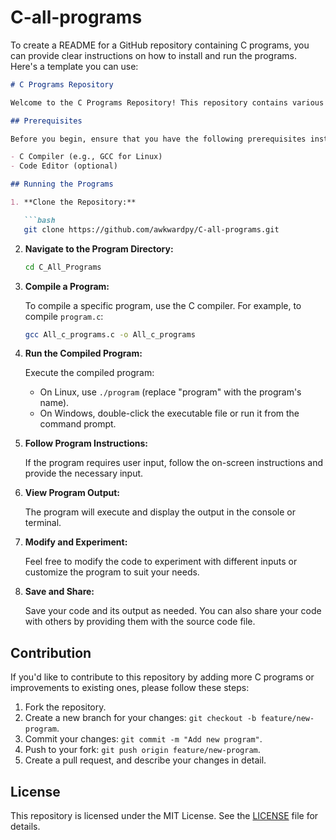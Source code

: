 # C-all-programs

To create a README for a GitHub repository containing C programs, you can provide clear instructions on how to install and run the programs. Here's a template you can use:

```markdown
# C Programs Repository

Welcome to the C Programs Repository! This repository contains various C programs for educational and learning purposes. Below are instructions on how to compile and run these programs.

## Prerequisites

Before you begin, ensure that you have the following prerequisites installed on your system:

- C Compiler (e.g., GCC for Linux)
- Code Editor (optional)

## Running the Programs

1. **Clone the Repository:**

   ```bash
   git clone https://github.com/awkwardpy/C-all-programs.git
   ```

2. **Navigate to the Program Directory:**

   ```bash
   cd C_All_Programs
   ```

3. **Compile a Program:**

   To compile a specific program, use the C compiler. For example, to compile `program.c`:

   ```bash
   gcc All_c_programs.c -o All_c_programs
   ```

4. **Run the Compiled Program:**

   Execute the compiled program:

   - On Linux, use `./program` (replace "program" with the program's name).
   - On Windows, double-click the executable file or run it from the command prompt.

5. **Follow Program Instructions:**

   If the program requires user input, follow the on-screen instructions and provide the necessary input.

6. **View Program Output:**

   The program will execute and display the output in the console or terminal.

7. **Modify and Experiment:**

   Feel free to modify the code to experiment with different inputs or customize the program to suit your needs.

8. **Save and Share:**

   Save your code and its output as needed. You can also share your code with others by providing them with the source code file.

## Contribution

If you'd like to contribute to this repository by adding more C programs or improvements to existing ones, please follow these steps:

1. Fork the repository.
2. Create a new branch for your changes: `git checkout -b feature/new-program`.
3. Commit your changes: `git commit -m "Add new program"`.
4. Push to your fork: `git push origin feature/new-program`.
5. Create a pull request, and describe your changes in detail.

## License

This repository is licensed under the MIT License. See the [LICENSE](./LICENSE) file for details.
```
